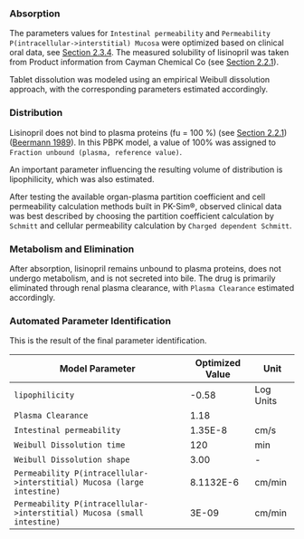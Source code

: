 ### Absorption <a id="model-parameters-and-assumptions-absorption"></a>

The parameters values for `Intestinal permeability` and `Permeability P(intracellular->interstitial) Mucosa` were optimized based on clinical oral data, see [Section 2.3.4](#model-parameters-and-assumptions-identification). 
The measured solubility of lisinopril was taken from Product information from Cayman Chemical Co (see [Section 2.2.1](#invitro-and-physico-chemical-data)).

Tablet dissolution was modeled using an empirical Weibull dissolution approach, with the corresponding parameters estimated accordingly.

### Distribution <a id="model-parameters-and-assumptions-distribution"></a>

Lisinopril does not bind to plasma proteins (fu = 100 %) (see [Section 2.2.1](#invitro-and-physico-chemical-data)) ([Beermann 1989](#main-references)). In this PBPK model, a value of 100% was assigned to `Fraction unbound (plasma, reference value)`.

An important parameter influencing the resulting volume of distribution is lipophilicity, which was also estimated. 

After testing the available organ-plasma partition coefficient and cell permeability calculation methods built in PK-Sim®, observed clinical data was best described by choosing the partition coefficient calculation by `Schmitt` and cellular permeability calculation by `Charged dependent Schmitt`.

### Metabolism and Elimination <a id="model-parameters-and-assumptions-metabolism-and-elimination"></a>

After absorption, lisinopril remains unbound to plasma proteins, does not undergo metabolism, and is not secreted into bile. The drug is primarily eliminated through renal plasma clearance, with `Plasma Clearance` estimated accordingly.

### Automated Parameter Identification <a id="model-parameters-and-assumptions-parameter-identification"></a>

This is the result of the final parameter identification.

| Model Parameter      | Optimized Value | Unit |
| -------------------- | --------------- | ---- |
| `lipophilicity` |          -0.58       |   Log Units   |
| `Plasma Clearance` |        1.18         |      |ml/min/kg
| `Intestinal permeability` |     1.35E-8            | cm/s     |
| `Weibull Dissolution time` |        120         |  min    |
| `Weibull Dissolution shape` |        3.00         |   -   |
| `Permeability P(intracellular->interstitial) Mucosa (large intestine)` |        8.1132E-6         |   cm/min   |
| `Permeability P(intracellular->interstitial) Mucosa (small intestine)`  |        3E-09         |   cm/min   |


